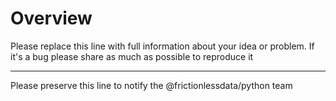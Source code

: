 # Overview

Please replace this line with full information about your idea or problem. If it's a bug please share as much as possible to reproduce it

---

Please preserve this line to notify the @frictionlessdata/python team
